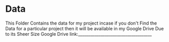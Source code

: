 # Data

This Folder Contains the data for my project 
incase if you don't Find the Data for a particular project then it will be available in my Google Drive Due to its Sheer Size
Google Drive link:____________________________________

